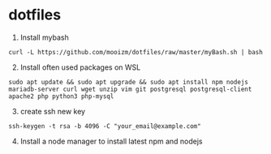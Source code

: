 # dotfiles

1) Install mybash 
```console
curl -L https://github.com/mooizm/dotfiles/raw/master/myBash.sh | bash
```

2) Install often used packages on WSL
```console
sudo apt update && sudo apt upgrade && sudo apt install npm nodejs mariadb-server curl wget unzip vim git postgresql postgresql-client apache2 php python3 php-mysql
```
3) create ssh new key

```console
ssh-keygen -t rsa -b 4096 -C "your_email@example.com"
```

4) Install a node manager to install latest npm and nodejs

